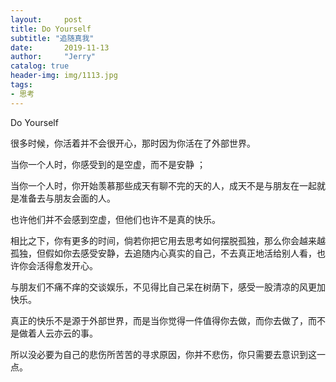 ```yaml
---
layout:     post
title: Do Yourself
subtitle: "追随真我"
date:       2019-11-13
author:     "Jerry"
catalog: true
header-img: img/1113.jpg
tags:
- 思考
---
```


Do Yourself

很多时候，你活着并不会很开心，那时因为你活在了外部世界。

当你一个人时，你感受到的是空虚，而不是安静 ； 

当你一个人时，你开始羡慕那些成天有聊不完的天的人，成天不是与朋友在一起就是准备去与朋友会面的人。

也许他们并不会感到空虚，但他们也许不是真的快乐。

相比之下，你有更多的时间，倘若你把它用去思考如何摆脱孤独，那么你会越来越孤独，但假如你去感受安静，去追随内心真实的自己，不去真正地活给别人看，也许你会活得愈发开心。

与朋友们不痛不痒的交谈娱乐，不见得比自己呆在树荫下，感受一股清凉的风更加快乐。

真正的快乐不是源于外部世界，而是当你觉得一件值得你去做，而你去做了，而不是做着人云亦云的事。

所以没必要为自己的悲伤所苦苦的寻求原因，你并不悲伤，你只需要去意识到这一点。
